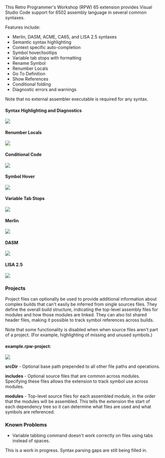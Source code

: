 This Retro Programmer's Workshop (RPW) 65 extension provides Visual Studio Code support for 6502 assembly language in several common syntaxes.

Features include:
* Merlin, DASM, ACME, CA65, and LISA 2.5 syntaxes
* Semantic syntax highlighting
* Context specific auto-completion
* Symbol hover/tooltips
* Variable tab stops with formatting
* Rename Symbol
* Renumber Locals
* Go To Definition
* Show References
* Conditional folding
* Diagnostic errors and warnings

Note that no external assembler executable is required for any syntax.

#### Syntax Highlighting and Diagnostics
<img src="images/highlighting.png"/>

#### Renumber Locals
<img src="images/renumber.gif"/>

#### Conditional Code
<img src="images/conditional.gif"/>

#### Symbol Hover
<img src="images/hover.gif"/>

#### Variable Tab Stops
<img src="images/tabstops.gif"/>

#### Merlin
<img src="images/merlin.png"/>

#### DASM
<img src="images/dasm.png"/>

#### LISA 2.5
<img src="images/lisa.png"/>

### Projects

Project files can optionally be used to provide additional information about complex builds that can't easily be inferred from single sources files.  They define the overall build structure, indicating the top-level assembly files for modules and how those modules are linked.  They can also list shared header files, making it possible to track symbol references across builds.

Note that some functionality is disabled when when source files aren't part of a project.  (For example, highlighting of missing and unused symbols.)

#### example.rpw-project:

<img src="images/project.png"/>

**srcDir** - Optional base path prepended to all other file paths and operations.

**includes** - Optional source files that are common across modules.  Specifying these files allows the extension to track symbol use across modules.

**modules** - Top-level source files for each assembled module, in the order that the modules will be assembled.  This tells the extension the start of each dependency tree so it can determine what files are used and what symbols are referenced.

### Known Problems
* Variable tabbing command doesn't work correctly on files using tabs instead of spaces.

This is a work in progress.  Syntax parsing gaps are still being filled in.
